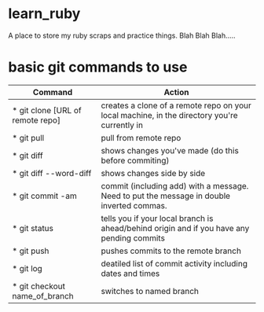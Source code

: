 # learn_ruby
A place to store my ruby scraps and practice things. Blah Blah Blah.....

# basic git commands to use

Command | Action
--------| -------
* git clone [URL of remote repo] | creates a clone of a remote repo on your local machine, in the directory you're currently in 
* git pull | pull from remote repo
* git diff | shows changes you've made (do this before commiting)
* git diff --word-diff | shows changes side by side
* git commit -am | commit (including add) with a message. Need to put the message in double inverted commas. 
* git status | tells you if your local branch is ahead/behind origin and if you have any pending commits
* git push | pushes commits to the remote branch
* git log | deatiled list of commit activity including dates and times
* git checkout name_of_branch | switches to named branch
